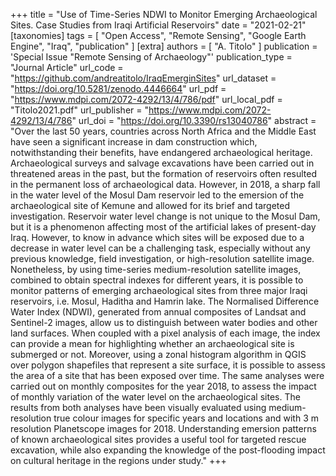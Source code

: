 +++
title = "Use of Time-Series NDWI to Monitor Emerging Archaeological Sites. Case Studies from Iraqi Artificial Reservoirs"
date = "2021-02-21"
[taxonomies]
tags = [
  "Open Access",
  "Remote Sensing",
  "Google Earth Engine",
  "Iraq",
  "publication"
]
[extra]
authors = [ "A. Titolo" ]
publication = 'Special Issue "Remote Sensing of Archaeology"'
publication_type = "Journal Article"
url_code = "https://github.com/andreatitolo/IraqEmerginSites"
url_dataset = "https://doi.org/10.5281/zenodo.4446664"
url_pdf = "https://www.mdpi.com/2072-4292/13/4/786/pdf"
url_local_pdf = "Titolo2021.pdf"
url_publisher = "https://www.mdpi.com/2072-4292/13/4/786"
url_doi = "https://doi.org/10.3390/rs13040786"
abstract = "Over the last 50 years, countries across North Africa and the Middle East have seen a significant increase in dam construction which, notwithstanding their benefits, have endangered archaeological heritage. Archaeological surveys and salvage excavations have been carried out in threatened areas in the past, but the formation of reservoirs often resulted in the permanent loss of archaeological data. However, in 2018, a sharp fall in the water level of the Mosul Dam reservoir led to the emersion of the archaeological site of Kemune and allowed for its brief and targeted investigation. Reservoir water level change is not unique to the Mosul Dam, but it is a phenomenon affecting most of the artificial lakes of present-day Iraq. However, to know in advance which sites will be exposed due to a decrease in water level can be a challenging task, especially without any previous knowledge, field investigation, or high-resolution satellite image. Nonetheless, by using time-series medium-resolution satellite images, combined to obtain spectral indexes for different years, it is possible to monitor patterns of emerging archaeological sites from three major Iraqi reservoirs, i.e. Mosul, Haditha and Hamrin lake. The Normalised Difference Water Index (NDWI), generated from annual composites of Landsat and Sentinel-2 images, allow us to distinguish between water bodies and other land surfaces. When coupled with a pixel analysis of each image, the index can provide a mean for highlighting whether an archaeological site is submerged or not. Moreover, using a zonal histogram algorithm in QGIS over polygon shapefiles that represent a site surface, it is possible to assess the area of a site that has been exposed over time. The same analyses were carried out on monthly composites for the year 2018, to assess the impact of monthly variation of the water level on the archaeological sites. The results from both analyses have been visually evaluated using medium-resolution true colour images for specific years and locations and with 3 m resolution Planetscope images for 2018. Understanding emersion patterns of known archaeological sites provides a useful tool for targeted rescue excavation, while also expanding the knowledge of the post-flooding impact on cultural heritage in the regions under study."
+++

